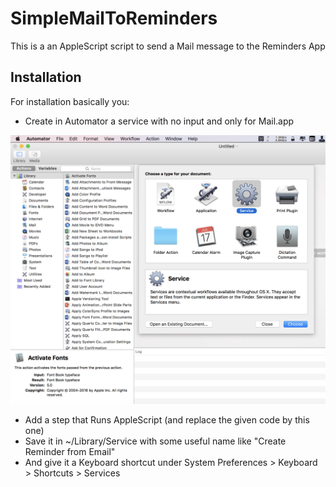 # SimpleMailToReminders
This is a an AppleScript script to send a Mail message to the Reminders App

## Installation

For installation basically you:

* Create in Automator a service with no input and only for Mail.app

![Create New Workflow](/img/CreateServiceinAutomator.png?raw=true "Create Service in Automator")

* Add a step that Runs AppleScript (and replace the given code by this one)
* Save it in ~/Library/Service with some useful name like "Create Reminder from Email"
* And give it a Keyboard shortcut under System Preferences > Keyboard > Shortcuts > Services

